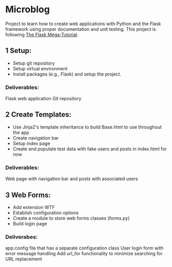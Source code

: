 # Microblog
Project to learn how to create web applications with Python and the Flask framework using proper documentation and unit testing.
This project is following [ The Flask Mega-Tutorial](https://blog.miguelgrinberg.com/post/the-flask-mega-tutorial-part-i-hello-world).
## 1 Setup:
- Setup git repository
- Setup virtual environment
- Install packages (e.g., Flask) and setup the project.
### Deliverables:
Flask web application
Git repository
## 2 Create Templates:
- Use Jinja2's template inheritance to build Base.html to use throughout the app 
- Create navigation bar
- Setup index page
- Create and populate test data with fake users and posts in index.html for now
### Deliverables:
Web page with navigation bar and posts with associated users
## 3 Web Forms:
- Add extension WTF 
- Establish configuration options
- Create a module to store web forms classes (forms.py)
- Build login page
### Deliverabes:
app.config file that has a separate configuration class
User login form with error message handling
Add url_for functionality to minimize searching for URL replacement
